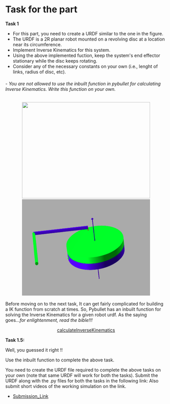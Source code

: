 # Task for the part

**Task 1**
- For this part, you need to create a URDF similar to the one in the figure.
- The URDF is a 2R planar robot mounted on a revolving disc at a location near its circumference.
- Implement Inverse Kinematics for this system.
- Using the above implemented fuction, keep the system's end effector stationary while the disc keeps rotating.
- Consider any of the necessary constants on your own (i.e., lenght of links, radius of disc, etc).
###### - You are not allowed to use the inbuilt function in pybullet for calculating Inverse Kinematics. Write this function on your own.
<p align="center">
    <img width = "400" height = "300" src="task.gif">
    <img width = "400" height = "300" src="task_ik.png">
</p>

Before moving on to the next task, It can get fairly complicated for building a IK function from scratch at times. So, Pybullet has an inbuilt function for solving the Inverse Kinematics for a given robot urdf. As the saying goes...*for enlightenment, read the bible!!!*

<div align = "center">
   
   [calculateInverseKinematics](https://docs.google.com/document/d/10sXEhzFRSnvFcl3XxNGhnD4N2SedqwdAvK3dsihxVUA/preview#heading=h.9i02ojf4k3ve)

</div>

**Task 1.5:**

Well, you guessed it right !!

Use the inbuilt function to complete the above task.

You need to create the URDF file required to complete the above tasks on your own (note that same URDF will work for both the tasks). Submit the URDF along with the .py files for both the tasks in the following link:
Also submit short videos of the working simulation on the link.
- [Submission_Link](https://forms.gle/n3cV9KfRjCeu4cp2A)

